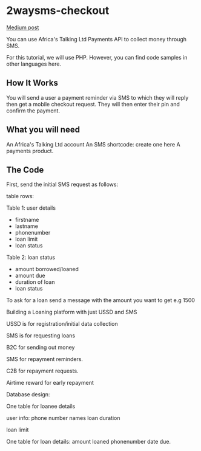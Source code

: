 # 2waysms-checkout

[Medium post](https://medium.com/p/babfdaedb818)

You can use Africa's Talking Ltd Payments API to collect money through SMS.

For this tutorial, we will use PHP. However, you can find code samples in other languages here.

## How It Works

You will send a user a payment reminder via SMS to which they will reply then get a mobile checkout request. They will then enter their pin and confirm the payment.

## What you will need

An Africa's Talking Ltd account
An SMS shortcode: create one here
A payments product.

## The Code

First, send the initial SMS request as follows:

table rows:

Table 1: user details

- firstname
- lastname
- phonenumber
- loan limit
- loan status
  
Table 2: loan status

- amount borrowed/loaned
- amount due
- duration of loan
- loan status

To ask for a loan send a message with the amount you want to get e.g
1500

Building a Loaning platform with just USSD and SMS

USSD is for registration/initial data collection

SMS is for requesting loans

B2C for sending out money

SMS for repayment reminders.

C2B for repayment requests.

Airtime reward for early repayment

Database design:

One table for loanee details

user info:
phone number
names
loan duration


loan limit

One table for loan details:
amount loaned
phonenumber
date due.